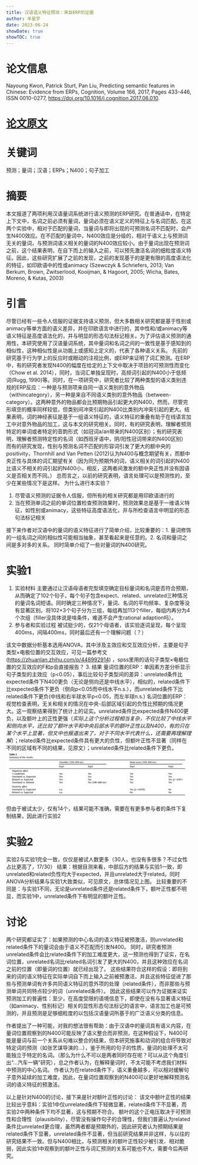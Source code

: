 ```yaml
---
title: 汉语语义特征预测：来自ERP的证据
author: 羊星宇
date: 2023-06-24
showDate: true
showTOC: true
---
```

# 论文信息
Nayoung Kwon, Patrick Sturt, Pan Liu, Predicting semantic features in Chinese: Evidence from ERPs, Cognition, Volume 166, 2017, Pages 433-446, ISSN 0010-0277, https://doi.org/10.1016/j.cognition.2017.06.010.
# [论文原文](Source_Files/2023-06-24-YXY.pdf)
# 关键词
预测；量词；汉语；ERPs；N400；句子加工
# 摘要
本文报道了两项利用汉语量词系统进行语义预测的ERP研究。在普通话中，在特定上下文中，名词之前必须有量词，量词必须在语义定义的特征上与名词匹配。在这两个实验中，相对于匹配的量词，当量词与即将出现的可预测名词不匹配时，会产生N400效应。在不匹配的量词中，N400效应是分级的，相对于语义上与预测词无关的量词，与预测词语义相关的量词的N400效应较小。由于量词出现在预测词之前，这个结果表明，在自下而上的输入之前，可以预先激活名词的细粒度语义特征。因此，这些研究扩展了之前的发现，之前的发现基于的是更有限的高度语法化的特征，如印欧语中的性或animacy (Szewczyk & Schriefers, 2013; Van Berkum, Brown, Zwitserlood, Kooijman, & Hagoort, 2005; Wicha, Bates, Moreno, & Kutas, 2003)
# 引言
尽管已经有一些令人信服的证据支持语义预测，但大多数相关研究都是基于性别或animacy等单方面的语义差异，并在印欧语言中进行的，其中性和/或animacy等语义特征是高度语法化的，并与明显的形态句法标记相关。为了评估语义预测的通用性，本研究使用了汉语量词系统，其中量词和名词之间的一致性是基于感知到的相似性，这种相似性是从功能上或感知上定义的，代表了各种语义关系。
先前的研究基于行为学上的反应时或眼动的注视比例，或ERP来证明了词汇预测。在ERP中，有的研究者发现N400的幅度在给定的上下文中取决于项目的可预测性而变化（Chow et al. 2014），同时，当词汇单独呈现时，高频词引起的N400小于低频词(Rugg, 1990)等。同时，在一项研究中，研究者比较了两种类型的语义类别违规的ERP反应：一种是与预测项来自同一语义类别的意外物品（withincategory），另一种是来自不同语义类别的意外物品（between-category）。这两种意外的物品都会比预期物品引起更大的N400，然而，尽管完形填空的概率同样较低，但类别间冲突引起的N400比类别内冲突引起的更大。结果表明，词的神经表征是基于一组语义特征的，语义特征的重叠有助于在线语言加工中对意外物品的加工，这与本文的研究相关。同时，有的研究表明，理解者预测特定的单词或者特定的音韵形式（如冠词a/an带来的N400区别）；有的研究表明，理解者预测特定性的名词（如西班牙语中，阴/阳性冠词带来的N400区别）
而有的研究发现，性别与预测名词不匹配的形容词引发了更大的额中央的positivity，Thornhill and Van Petten (2012)认为N400与概念期望有关，而额中央正性与具体的词汇期望有关（因为同为预期外的词，语义相关的词引起的N400比语义不相关的词引起的N400小，相反，这两者间激发的额中央正性并没有因语义是否相关而不同。）
总而言之，以前的研究表明，语言处理可以是预测性的，至少在某些情况下是这样。
为什么进行本实验？
1. 尽管语义预测的证据令人信服，但所有的相关研究都是用印欧语进行的
2. 当在预测单词之前的单词位置检查预测效果时，预测效果总是基于一维语义特征，如性别或animacy，这些特征高度语法化，并与所检查语言中明显的形态句法标记相关

接下来作者对汉语中的量词的语义特征进行了简单介绍，比较重要的：1. 量词修饰的一组名词之间的相似性可能相当抽象，甚至看起来是任意的。2. 名词和量词之间是多对多的关系。
同时简单介绍了一些对量词的N400研究。
# 实验1
1. 实验材料
主要通过让汉语母语者完型填空确定目标量词和名词是否符合预期，从而确定了102个句子，每个句子包含expect、related、unrelated三种情况的量词名词短语。同时确定三种情况下，量词、名词的平均频率、复杂度等没有显著区别。将102×3个句子分为三组，每组再加113个filler，每组内再分为4个次组（filler没具体说是啥条件，难道不会产生rational adaption吗）。
2. 参与者和实验过程
被试挺少的，仅21个母语者，该实验逐词呈现，每个呈现400ms，间隔400ms，同时最后还有一个理解问题（？）

该文中数据分析基本选用ANOVA，其中涉及主效应和交互效应分析，主要是句子类型×电极位置的交互效应，可见一篇参考文(https://zhuanlan.zhihu.com/p/448992914) ，spss里用的话句子类型×电极位置的交互效应的F和p会直接报告？
3. 结果
量词位置的ERP：单因素方差分析显示句子类型的主效应（p<0.05），事后比较句子类型间的差异：unrelated条件比expected条件下N400更负（无论是侧向还是中线水平），相似的，related条件下比expected条件下更负（侧向p<0.05而中线水平n.s.），而unrelated条件下比related条件下更负(中线和右半球水平p<0.05，而左半球n.s.)
名词位置的ERP：视觉检查表明，无关和相关的情况在中央-后部区域引起的负性比预期的情况更大。这一观察结果得到了统计上的证实。unrelated条件比expected条件N400更负，以及额叶上的正性更强（*实际上这个分析过程相当复杂，不仅比较了中线水平和侧向水平，还比较了额叶水平和中央后部水平的额叶正性以及N400，有的只在某个水平上显著，但文中也报道出来了，对于不同水平代表什么，还需要再理解理解*）；related条件比expected条件具有更大的负性，但额叶正性不显著（同样在不同的区域有不同的结果，见原文）；unrelated条件比related条件下更负。![2023-06-24-YXY-Fig1](Supporting_Information/2023-06-24-YXY-Fig1.png)

但由于被试太少，仅有14个，结果可能不准确，需要在有更多参与者的条件下复制结果，因此进行实验2
# 实验2
实验2与实验1完全一致，仅仅是被试人数更多（30人，也没有多很多？不过女性占比更高了，17/30）
结果：根据目测来看，中部后方的结果与实验1一致，即unrelated和related负性均大于expected，并且unrelated大于related。同时ANOVA分析结果与实验1大致类似，可见原文，总体情况见上图。
比较重要的不同是：与实验1不同，无论是unrelated条件还是related条件下，额叶正性都不明显，而实验1中，unrelated条件下有明显的额叶正性。
# 讨论
两个研究都证实了：如果预测的中心名词的语义特征被预激活，则unrelated和related条件下的量词会由于语义不匹配而引发N400。
同时，研究者预测unrelated条件会比related条件下的加工难度更大，这一预测也得到了证实，在名词位置，unrelated名词比related名词引发了更大的N400，并且这种效应在名词之前的位置（即量词的位置）就已经出现了。
这些结果符合这样的假设：即将到来的词的语义特征在实际单词自下而上输入之前被预激活，并且这些特征促进了那些与预测单词有许多共同语义特征的意外项的处理（related条件），而非那些与预测单词共同特点较少的词（unrelated条件）。
因此这些结果可以作为证据来证实预测加工的普遍性：至少，在高度受限的语境信息下，即使在没有与显著语义特征（如animacy、性别标记）相关的显性形态句法标记的语言中，语言加工也是可预测的，并且预测是足够细粒度的以包括汉语量词所基于的广泛语义分类的信息。

作者提出了一种可能，对我的想法很有帮助：由于汉语中的量词具有语义内容，在量词位置观察到的N400可能反映了语义整合而非预测，在这种假设下，N400可能是量词与前一个关系从句难以整合的结果，但本研究施事和动词的组合将导致对特定词的预测（如张艺谋导演的...），鉴于所用的句子的性质，量词的处理不太可能独立于特定的名词。（那么为什么不可以是两者同时存在呢？可以从这个角度引出“...汽车一辆”研究），总之作者认为，在解释量词时，不太可能不考虑我们材料中预测的中心名词。
作者认为在related条件下，语义重叠越多，可以相对缓解句子意外延续的加工难度，因此，在量词位置观察到的N400可以更好地解释预测名词的语义特征的预激活。

以上是针对N400的讨论，接下来是针对额叶正性的讨论：
该文中额叶正性的结果比较出乎意料：实验1中仅unrelated条件下轻微显著，related条件下不显著，而实验2中两种条件下均不显著，这与预期不符合。
额叶的这个正电压取决于可预测性和合理性（plausibility），尽管没有操作句子的合理性，但我们普遍认为related条件比unrelated更合理，虽然两者都是预期外的，因此研究者认为预期结果是related条件下显著，unrelated条件不显著，但当前研究结果并非这样，与以往的研究结果不一致。但与N400相比，与预测相关的额叶正性较少被引发、相对脆弱，因此实验1中观察到的额叶正性与词汇预测的关系可能也不大，需要今后再研究。
